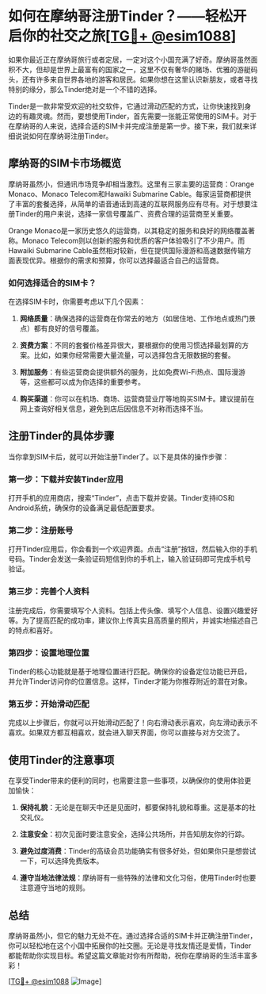 # 如何在摩纳哥注册Tinder？——轻松开启你的社交之旅[[TG💪+ @esim1088](https://t.me/s/esim1088)]

如果你最近正在摩纳哥旅行或者定居，一定对这个小国充满了好奇。摩纳哥虽然面积不大，但却是世界上最富有的国家之一，这里不仅有奢华的赌场、优雅的游艇码头，还有许多来自世界各地的游客和居民。如果你想在这里认识新朋友，或者寻找特别的缘分，那么Tinder绝对是一个不错的选择。

Tinder是一款非常受欢迎的社交软件，它通过滑动匹配的方式，让你快速找到身边的有趣灵魂。然而，要想使用Tinder，首先需要一张能正常使用的SIM卡。对于在摩纳哥的人来说，选择合适的SIM卡并完成注册是第一步。接下来，我们就来详细说说如何在摩纳哥注册Tinder。

## 摩纳哥的SIM卡市场概览

摩纳哥虽然小，但通讯市场竞争却相当激烈。这里有三家主要的运营商：Orange Monaco、Monaco Telecom和Hawaiki Submarine Cable。每家运营商都提供了丰富的套餐选择，从简单的语音通话到高速的互联网服务应有尽有。对于想要注册Tinder的用户来说，选择一家信号覆盖广、资费合理的运营商至关重要。

Orange Monaco是一家历史悠久的运营商，以其稳定的服务和良好的网络覆盖著称。Monaco Telecom则以创新的服务和优质的客户体验吸引了不少用户。而Hawaiki Submarine Cable虽然相对较新，但在提供国际漫游和高速数据传输方面表现优异。根据你的需求和预算，你可以选择最适合自己的运营商。

### 如何选择适合的SIM卡？

在选择SIM卡时，你需要考虑以下几个因素：

1. **网络质量**：确保选择的运营商在你常去的地方（如居住地、工作地点或热门景点）都有良好的信号覆盖。
   
2. **资费方案**：不同的套餐价格差异很大，要根据你的使用习惯选择最划算的方案。比如，如果你经常需要大量流量，可以选择包含无限数据的套餐。

3. **附加服务**：有些运营商会提供额外的服务，比如免费Wi-Fi热点、国际漫游等，这些都可以成为你选择的重要参考。

4. **购买渠道**：你可以在机场、商场、运营商营业厅等地购买SIM卡。建议提前在网上查询好相关信息，避免到店后因信息不对称而选择不当。

## 注册Tinder的具体步骤

当你拿到SIM卡后，就可以开始注册Tinder了。以下是具体的操作步骤：

### 第一步：下载并安装Tinder应用

打开手机的应用商店，搜索“Tinder”，点击下载并安装。Tinder支持iOS和Android系统，确保你的设备满足最低配置要求。

### 第二步：注册账号

打开Tinder应用后，你会看到一个欢迎界面。点击“注册”按钮，然后输入你的手机号码。Tinder会发送一条验证码短信到你的手机上，输入验证码即可完成手机号验证。

### 第三步：完善个人资料

注册完成后，你需要填写个人资料。包括上传头像、填写个人信息、设置兴趣爱好等。为了提高匹配的成功率，建议你上传真实且高质量的照片，并诚实地描述自己的特点和喜好。

### 第四步：设置地理位置

Tinder的核心功能就是基于地理位置进行匹配。确保你的设备定位功能已开启，并允许Tinder访问你的位置信息。这样，Tinder才能为你推荐附近的潜在对象。

### 第五步：开始滑动匹配

完成以上步骤后，你就可以开始滑动匹配了！向右滑动表示喜欢，向左滑动表示不喜欢。如果双方都互相喜欢，就会进入聊天界面，你可以直接与对方交流了。

## 使用Tinder的注意事项

在享受Tinder带来的便利的同时，也需要注意一些事项，以确保你的使用体验更加愉快：

1. **保持礼貌**：无论是在聊天中还是见面时，都要保持礼貌和尊重。这是基本的社交礼仪。

2. **注意安全**：初次见面时要注意安全，选择公共场所，并告知朋友你的行踪。

3. **避免过度消费**：Tinder的高级会员功能确实有很多好处，但如果你只是想尝试一下，可以选择免费版本。

4. **遵守当地法律法规**：摩纳哥有一些特殊的法律和文化习俗，使用Tinder时也要注意遵守当地的规则。

## 总结

摩纳哥虽然小，但它的魅力无处不在。通过选择合适的SIM卡并正确注册Tinder，你可以轻松地在这个小国中拓展你的社交圈。无论是寻找友情还是爱情，Tinder都能帮助你实现目标。希望这篇文章能对你有所帮助，祝你在摩纳哥的生活丰富多彩！

[[TG💪+ @esim1088](https://t.me/s/esim1088) ![Image](https://i.postimg.cc/4NQfJmqS/Snipaste-2025-05-13-00-14-12.png)]